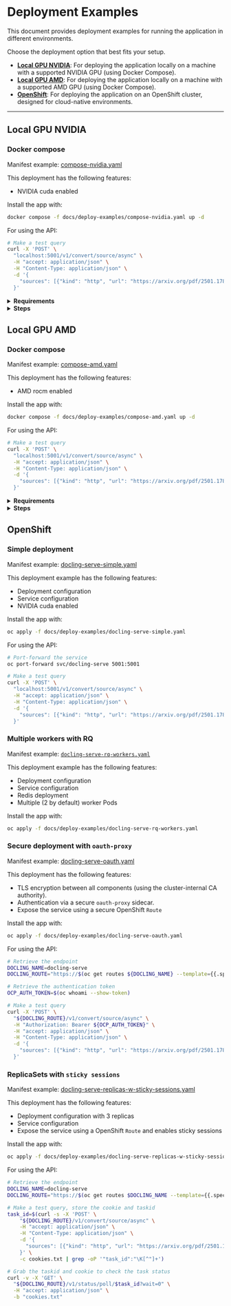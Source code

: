 # Deployment Examples

This document provides deployment examples for running the application in different environments.

Choose the deployment option that best fits your setup.

- **[Local GPU NVIDIA](#local-gpu-nvidia)**: For deploying the application locally on a machine with a supported NVIDIA GPU (using Docker Compose).
- **[Local GPU AMD](#local-gpu-amd)**: For deploying the application locally on a machine with a supported AMD GPU (using Docker Compose).
- **[OpenShift](#openshift)**: For deploying the application on an OpenShift cluster, designed for cloud-native environments.

---

## Local GPU NVIDIA

### Docker compose

Manifest example: [compose-nvidia.yaml](./deploy-examples/compose-nvidia.yaml)

This deployment has the following features:

- NVIDIA cuda enabled

Install the app with:

```sh
docker compose -f docs/deploy-examples/compose-nvidia.yaml up -d
```

For using the API:

```sh
# Make a test query
curl -X 'POST' \
  "localhost:5001/v1/convert/source/async" \
  -H "accept: application/json" \
  -H "Content-Type: application/json" \
  -d '{
    "sources": [{"kind": "http", "url": "https://arxiv.org/pdf/2501.17887"}]
  }'
```

<details>
<summary><b>Requirements</b></summary>

- debian/ubuntu/rhel/fedora/opensuse
- docker
- nvidia drivers >=550.54.14
- nvidia-container-toolkit

Docs:

- [NVIDIA Container Toolkit](https://docs.nvidia.com/datacenter/cloud-native/container-toolkit/latest/supported-platforms.html)
- [CUDA Toolkit Release Notes](https://docs.nvidia.com/cuda/cuda-toolkit-release-notes/index.html#id6)

</details>

<details>
<summary><b>Steps</b></summary>

1. Check driver version and which GPU you want to use 0/1/2/n (and update [compose-nvidia.yaml](./deploy-examples/compose-nvidia.yaml) file or use `count: all`)

    ```sh
    nvidia-smi
    ```

2. Check if the NVIDIA Container Toolkit is installed/updated

    ```sh
    # debian
    dpkg -l | grep nvidia-container-toolkit
    ```

    ```sh
    # rhel
    rpm -q nvidia-container-toolkit
    ```

    NVIDIA Container Toolkit install steps can be found here:

    <https://docs.nvidia.com/datacenter/cloud-native/container-toolkit/latest/install-guide.html>

3. Check which runtime is being used by Docker

    ```sh
    # docker
    docker info | grep -i runtime
    ```

4. If the default Docker runtime changes back from 'nvidia' to 'default' after restarting the Docker service (optional):

    Backup the daemon.json file:

    ```sh
    sudo cp /etc/docker/daemon.json /etc/docker/daemon.json.bak
    ```

    Update the daemon.json file:

    ```sh
    echo '{
      "runtimes": {
        "nvidia": {
          "path": "nvidia-container-runtime"
        }
      },
      "default-runtime": "nvidia"
    }' | sudo tee /etc/docker/daemon.json > /dev/null
    ```

    Restart the Docker service:

    ```sh
    sudo systemctl restart docker
    ```

    Confirm 'nvidia' is the default runtime used by Docker by repeating step 3.

5. Run the container:

    ```sh
    docker compose -f docs/deploy-examples/compose-nvidia.yaml up -d
    ```

</details>

## Local GPU AMD

### Docker compose

Manifest example: [compose-amd.yaml](./deploy-examples/compose-amd.yaml)

This deployment has the following features:

- AMD rocm enabled

Install the app with:

```sh
docker compose -f docs/deploy-examples/compose-amd.yaml up -d
```

For using the API:

```sh
# Make a test query
curl -X 'POST' \
  "localhost:5001/v1/convert/source/async" \
  -H "accept: application/json" \
  -H "Content-Type: application/json" \
  -d '{
    "sources": [{"kind": "http", "url": "https://arxiv.org/pdf/2501.17887"}]
  }'
```

<details>
<summary><b>Requirements</b></summary>

- debian/ubuntu/rhel/fedora/opensuse
- docker
- AMDGPU driver >=6.3
- AMD ROCm >=6.3

Docs:

- [AMD ROCm installation](https://rocm.docs.amd.com/projects/install-on-linux/en/latest/install/quick-start.html)

</details>

<details>
<summary><b>Steps</b></summary>

1. Check driver version and which GPU you want to use 0/1/2/n (and update [compose-amd.yaml](./deploy-examples/compose-amd.yaml) file)

    ```sh
    rocm-smi --showdriverversion
    rocminfo | grep -i "ROCm version"
    ```

2. Find both video group GID and render group GID from host (and update [compose-amd.yaml](./deploy-examples/compose-amd.yaml) file)

    ```sh
    getent group video
    getent group render
    ```

3. Build the image locally (and update [compose-amd.yaml](./deploy-examples/compose-amd.yaml) file)

    ```sh
    make docling-serve-rocm-image
    ```

</details>

## OpenShift

### Simple deployment

Manifest example: [docling-serve-simple.yaml](./deploy-examples/docling-serve-simple.yaml)

This deployment example has the following features:

- Deployment configuration
- Service configuration
- NVIDIA cuda enabled

Install the app with:

```sh
oc apply -f docs/deploy-examples/docling-serve-simple.yaml
```

For using the API:

```sh
# Port-forward the service
oc port-forward svc/docling-serve 5001:5001

# Make a test query
curl -X 'POST' \
  "localhost:5001/v1/convert/source/async" \
  -H "accept: application/json" \
  -H "Content-Type: application/json" \
  -d '{
    "sources": [{"kind": "http", "url": "https://arxiv.org/pdf/2501.17887"}]
  }'
```

### Multiple workers with RQ

Manifest example: [`docling-serve-rq-workers.yaml`](./deploy-examples/docling-serve-rq-workers.yaml)

This deployment example has the following features:

- Deployment configuration
- Service configuration
- Redis deployment
- Multiple (2 by default) worker Pods

Install the app with:

```sh
oc apply -f docs/deploy-examples/docling-serve-rq-workers.yaml
```

### Secure deployment with `oauth-proxy`

Manifest example: [docling-serve-oauth.yaml](./deploy-examples/docling-serve-oauth.yaml)

This deployment has the following features:

- TLS encryption between all components (using the cluster-internal CA authority).
- Authentication via a secure `oauth-proxy` sidecar.
- Expose the service using a secure OpenShift `Route`

Install the app with:

```sh
oc apply -f docs/deploy-examples/docling-serve-oauth.yaml
```

For using the API:

```sh
# Retrieve the endpoint
DOCLING_NAME=docling-serve
DOCLING_ROUTE="https://$(oc get routes ${DOCLING_NAME} --template={{.spec.host}})"

# Retrieve the authentication token
OCP_AUTH_TOKEN=$(oc whoami --show-token)

# Make a test query
curl -X 'POST' \
  "${DOCLING_ROUTE}/v1/convert/source/async" \
  -H "Authorization: Bearer ${OCP_AUTH_TOKEN}" \
  -H "accept: application/json" \
  -H "Content-Type: application/json" \
  -d '{
    "sources": [{"kind": "http", "url": "https://arxiv.org/pdf/2501.17887"}]
  }'
```

### ReplicaSets with `sticky sessions`

Manifest example: [docling-serve-replicas-w-sticky-sessions.yaml](./deploy-examples/docling-serve-replicas-w-sticky-sessions.yaml)

This deployment has the following features:

- Deployment configuration with 3 replicas
- Service configuration
- Expose the service using a OpenShift `Route` and enables sticky sessions

Install the app with:

```sh
oc apply -f docs/deploy-examples/docling-serve-replicas-w-sticky-sessions.yaml
```

For using the API:

```sh
# Retrieve the endpoint
DOCLING_NAME=docling-serve
DOCLING_ROUTE="https://$(oc get routes $DOCLING_NAME --template={{.spec.host}})"

# Make a test query, store the cookie and taskid
task_id=$(curl -s -X 'POST' \
    "${DOCLING_ROUTE}/v1/convert/source/async" \
    -H "accept: application/json" \
    -H "Content-Type: application/json" \
    -d '{
      "sources": [{"kind": "http", "url": "https://arxiv.org/pdf/2501.17887"}]
    }' \
    -c cookies.txt | grep -oP '"task_id":"\K[^"]+')
```

```sh
# Grab the taskid and cookie to check the task status
curl -v -X 'GET' \
  "${DOCLING_ROUTE}/v1/status/poll/$task_id?wait=0" \
  -H "accept: application/json" \
  -b "cookies.txt"
```
